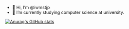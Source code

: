 - 👋 Hi, I’m @iwmstjp
- 🌱 I’m currently studying computer science at university.
<!---
iwmstjp/iwmstjp is a ✨ special ✨ repository because its `README.md` (this file) appears on your GitHub profile.
You can click the Preview link to take a look at your changes.
--->
[![Anurag's GitHub stats](https://github-readme-stats.vercel.app/api?username=iwmstjp&layout=compact)](https://github.com/anuraghazra/github-readme-stats)

